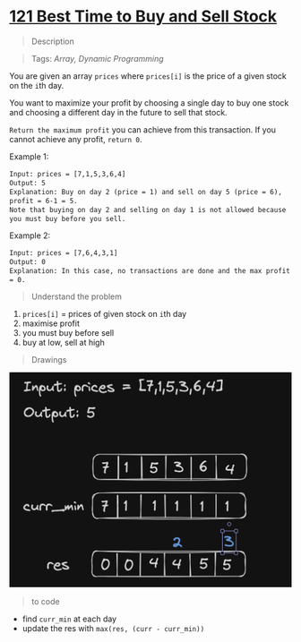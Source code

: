 # <a href="https://leetcode.com/problems/best-time-to-buy-and-sell-stock/description/?envType=study-plan-v2&envId=top-interview-150">121 Best Time to Buy and Sell Stock</a>

> Description

> Tags: *Array, Dynamic Programming*

You are given an array `prices` where `prices[i]` is the price of a given stock on the `i`th day.

You want to maximize your profit by choosing a single day to buy one stock and choosing a different day in the future to sell that stock.

`Return the maximum profit` you can achieve from this transaction. If you cannot achieve any profit, `return 0`.

 

Example 1:
```
Input: prices = [7,1,5,3,6,4]
Output: 5
Explanation: Buy on day 2 (price = 1) and sell on day 5 (price = 6), profit = 6-1 = 5.
Note that buying on day 2 and selling on day 1 is not allowed because you must buy before you sell.
```
Example 2:
```
Input: prices = [7,6,4,3,1]
Output: 0
Explanation: In this case, no transactions are done and the max profit = 0.
```

> Understand the problem

1. `prices[i]` = prices of given stock on `i`th day
1. maximise profit
1. you must buy before sell
1. buy at low, sell at high

> Drawings

<img src="assets/image.png" alt="img"/>

> to code

- find `curr_min` at each day
- update the res with `max(res, (curr - curr_min))`
